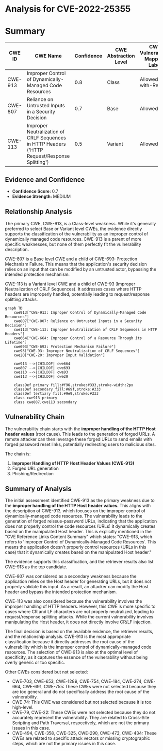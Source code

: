 # Analysis for CVE-2022-25355

# Summary
| CWE ID | CWE Name | Confidence | CWE Abstraction Level | CWE Vulnerability Mapping Label | CWE-Vulnerability Mapping Notes |
|---|---|---|---|---|---|
| CWE-913 | Improper Control of Dynamically-Managed Code Resources | 0.8 | Class | Allowed-with-Review | Primary CWE |
| CWE-807 | Reliance on Untrusted Inputs in a Security Decision | 0.7 | Base | Allowed | Secondary Candidate |
| CWE-113 | Improper Neutralization of CRLF Sequences in HTTP Headers ('HTTP Request/Response Splitting') | 0.5 | Variant | Allowed | Secondary Candidate |

## Evidence and Confidence

*   **Confidence Score:** 0.7
*   **Evidence Strength:** MEDIUM

## Relationship Analysis
The primary CWE, CWE-913, is a Class-level weakness. While it's generally preferred to select Base or Variant level CWEs, the evidence directly supports the classification of the vulnerability as an improper control of dynamically managed code resources. CWE-913 is a parent of more specific weaknesses, but none of them perfectly fit the vulnerability description.

CWE-807 is a Base level CWE and a child of CWE-693: Protection Mechanism Failure. This means that the application's security decision relies on an input that can be modified by an untrusted actor, bypassing the intended protection mechanism.

CWE-113 is a Variant level CWE and a child of CWE-93 (Improper Neutralization of CRLF Sequences). It addresses cases where HTTP headers are improperly handled, potentially leading to request/response splitting attacks.

```mermaid
graph TD
    cwe913["CWE-913: Improper Control of Dynamically-Managed Code Resources"]
    cwe807["CWE-807: Reliance on Untrusted Inputs in a Security Decision"]
    cwe113["CWE-113: Improper Neutralization of CRLF Sequences in HTTP Headers"]
    cwe664["CWE-664: Improper Control of a Resource Through its Lifetime"]
    cwe693["CWE-693: Protection Mechanism Failure"]
    cwe93["CWE-93: Improper Neutralization of CRLF Sequences"]
    cwe20["CWE-20: Improper Input Validation"]

    cwe913 -->|CHILDOF| cwe664
    cwe807 -->|CHILDOF| cwe693
    cwe113 -->|CHILDOF| cwe93
    cwe113 -->|CHILDOF| cwe20
    
    classDef primary fill:#f96,stroke:#333,stroke-width:2px
    classDef secondary fill:#69f,stroke:#333
    classDef tertiary fill:#9e9,stroke:#333
    class cwe913 primary
    class cwe807,cwe113 secondary
```

## Vulnerability Chain
The vulnerability chain starts with the **improper handling of the HTTP Host header values** (root cause). This leads to the generation of forged URLs. A remote attacker can then leverage these forged URLs to send emails with forged password reset links, potentially redirecting users to malicious sites.

The chain is:
1.  **Improper Handling of HTTP Host Header Values (CWE-913)**
2.  Forged URL generation
3.  Phishing/Redirection

## Summary of Analysis
The initial assessment identified CWE-913 as the primary weakness due to the **improper handling of the HTTP Host header values**. This aligns with the description of CWE-913, which focuses on the improper control of dynamically-managed code resources. The vulnerability leads to the generation of forged reissue-password URLs, indicating that the application does not properly control the code resources (URLs) it dynamically creates based on the manipulated Host header. This is explicitly mentioned in the "CVE Reference Links Content Summary" which states: "CWE-913, which refers to 'Improper Control of Dynamically-Managed Code Resources'. This means the application doesn't properly control resources (URLs in this case) that it dynamically creates based on the manipulated Host header."

The evidence supports this classification, and the retriever results also list CWE-913 as the top candidate.

CWE-807 was considered as a secondary weakness because the application relies on the Host header for generating URLs, but it does not properly validate this input. As a result, an attacker can modify the Host header and bypass the intended protection mechanism.

CWE-113 was also considered because the vulnerability involves the improper handling of HTTP headers. However, this CWE is more specific to cases where CR and LF characters are not properly neutralized, leading to request/response splitting attacks. While the current vulnerability involves manipulating the Host header, it does not directly involve CR/LF injection.

The final decision is based on the available evidence, the retriever results, and the relationship analysis. CWE-913 is the most appropriate classification because it directly addresses the root cause of the vulnerability which is the improper control of dynamically-managed code resources. The selection of CWE-913 is also at the optimal level of specificity, as it captures the essence of the vulnerability without being overly generic or too specific.

Other CWEs considered but not selected:

*   CWE-703, CWE-653, CWE-1289, CWE-754, CWE-184, CWE-274, CWE-664, CWE-691, CWE-755: These CWEs were not selected because they are too general and do not specifically address the root cause of the vulnerability.
*   CWE-74: This CWE was considered but not selected because it is too high-level.
*   CWE-79, CWE-22: These CWEs were not selected because they do not accurately represent the vulnerability. They are related to Cross-Site Scripting and Path Traversal, respectively, which are not the primary issues in this case.
*   CWE-494, CWE-358, CWE-325, CWE-290, CWE-472, CWE-434: These CWEs are related to specific attack vectors or missing cryptographic steps, which are not the primary issues in this case.